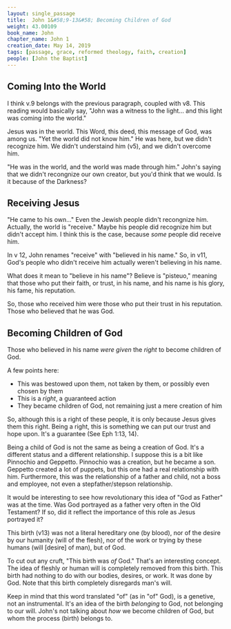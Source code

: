 ```yaml
---
layout: single_passage
title:  John 1&#58;9-13&#58; Becoming Children of God
weight: 43.00109
book_name: John
chapter_name: John 1
creation_date: May 14, 2019
tags: [passage, grace, reformed theology, faith, creation]
people: [John the Baptist]
---
```


## Coming Into the World

I think v.9 belongs with the previous paragraph, coupled with v8.  This reading would basically say, "John was a witness to the light... and this light was coming into the world."

Jesus was in the world.  This Word, this deed, this message of God, was among us.  "Yet the world did not know him."  He was here, but we didn't recognize him.  We didn't understaind him (v5), and we didn't overcome him.

"He was in the world, and the world was made through him."  John's saying that we didn't recongnize our own creator, but you'd think that we would.  Is it because of the Darkness?

## Receiving Jesus

"He came to his own..."  Even the Jewish people didn't recongnize him.  Actually, the world is "receive."  Maybe his people did recognize him but didn't accept him.  I think this is the case, because <em>some</em> people did receive him.

In v 12, John renames "receive" with "believed in his name."  So, in v11, God's people who didn't receive him actually weren't believing in his name.

What does it mean to "believe in his name"? Believe is "pisteuo," meaning that those who put their faith, or trust, in his name, and his name is his glory, his fame, his reputation.

So, those who received him were those who put their trust in his reputation.  Those who believed that he was God.

## Becoming Children of God

Those who believed in his name <em>were given</em> the <em>right</em> to become children of God.

A few points here:
<ul>
<li>This was bestowed upon them, not taken by them, or possibly even chosen by them</li>
<li>This is a <em>right</em>, a guaranteed action</li>
<li>They became children of God, not remaining just a mere creation of him</li>
</ul>

So, although this is a right of these people, it is only because Jesus gives them this right.  Being a right, this is something we can put our trust and hope upon.  It's a guarantee (See Eph 1:13, 14).

Being a child of God is not the same as being a creation of God.  It's a different status and a different relationship.  I suppose this is a bit like Pinnochio and Geppetto.  Pinnochio was a creation, but he became a son.  Geppetto created a lot of puppets, but this one had a real relationship with him.  Furthermore, this was the relationship of a father and child, not a boss and employee, not even a stepfather/stepson relationship.

It would be interesting to see how revolutionary this idea of "God as Father" was at the time.  Was God portrayed as a father very often in the Old Testament?  If so, did it reflect the importance of this role as Jesus portrayed it?

This birth (v13) was not a literal hereditary one (by blood), nor of the desire by our humanity (will of the flesh), nor of the work or trying by these humans (will [desire] of man), but of God.

To cut out any cruft, "This birth was <em>of</em> God."  That's an interesting concept.  The idea of fleshly or human will is completely removed from this birth.  This birth had nothing to do with our bodies, desires, or work.  It was done by God.  Note that this birth completely disregards man's will.

Keep in mind that this word translated "of" (as in "of" God), is a genetive, not an instrumental. It's an idea of the birth <em>belonging</em> to God, not belonging to our will.  John's not talking about <em>how</em> we become children of God, but whom the process (birth) belongs to.

